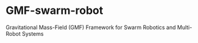 # GMF-swarm-robot
Gravitational Mass-Field (GMF) Framework for Swarm Robotics and Multi-Robot Systems
